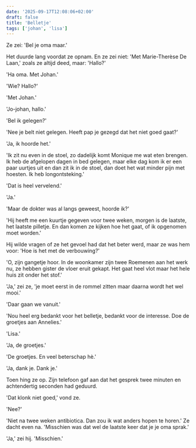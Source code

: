```yaml
---
date: '2025-09-17T12:08:06+02:00'
draft: false
title: 'Belletje'
tags: ['johan', 'lisa']
---
```


Ze zei: 'Bel je oma maar.'

Het duurde lang voordat ze opnam. En ze zei niet: 'Met Marie-Therèse De Laan,' zoals ze altijd deed, maar: 'Hallo?'

'Ha oma. Met Johan.'

'Wie? Hallo?'

'Met Johan.'

'Jo-johan, hallo.'

'Bel ik gelegen?'

'Nee je belt niet gelegen. Heeft pap je gezegd dat het niet goed gaat?'

'Ja, ik hoorde het.'

'Ik zit nu even in de stoel, zo dadelijk komt Monique me wat eten brengen. Ik heb de afgelopen dagen in bed gelegen, maar elke dag kom ik er een paar uurtjes uit en dan zit ik in de stoel, dan doet het wat minder pijn met hoesten. Ik heb longontsteking.'

'Dat is heel vervelend.'

'Ja.'

'Maar de dokter was al langs geweest, hoorde ik?'

'Hij heeft me een kuurtje gegeven voor twee weken, morgen is de laatste, het laatste pilletje. En dan komen ze kijken hoe het gaat, of ik opgenomen moet worden.'

Hij wilde vragen of ze het gevoel had dat het beter werd, maar ze was hem voor: 'Hoe is het met de verbouwing?'

'O, zijn gangetje hoor. In de woonkamer zijn twee Roemenen aan het werk nu, ze hebben gister de vloer eruit gekapt. Het gaat heel vlot maar het hele huis zit onder het stof.'

'Ja,' zei ze, 'je moet eerst in de rommel zitten maar daarna wordt het wel mooi.'

'Daar gaan we vanuit.'

'Nou heel erg bedankt voor het belletje, bedankt voor de interesse. Doe de groetjes aan Annelies.'

'Lisa.'

'Ja, de groetjes.'

'De groetjes. En veel beterschap hè.'

'Ja, dank je. Dank je.'

Toen hing ze op. Zijn telefoon gaf aan dat het gesprek twee minuten en achtendertig seconden had geduurd.

'Dat klonk niet goed,' vond ze.

'Nee?'

'Niet na twee weken antibiotica. Dan zou ik wat anders hopen te horen.' Ze dacht even na. 'Misschien was dat wel de laatste keer dat je je oma sprak.'

'Ja,' zei hij. 'Misschien.'